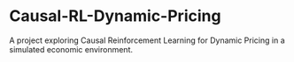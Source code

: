 # Causal-RL-Dynamic-Pricing
A project exploring Causal Reinforcement Learning for Dynamic Pricing in a simulated economic environment.
